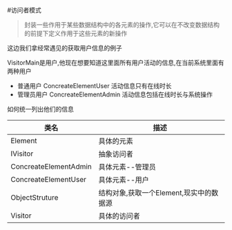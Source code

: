 #访问者模式

> 封装一些作用于某些数据结构中的各元素的操作,它可以在不改变数据结构的前提下定义作用于这些元素的新操作


这边我们拿经常遇见的获取用户信息的例子

VisitorMain是用户,他现在想要知道这里面所有用户活动的信息,在当前系统里面有两种用户
* 普通用户 ConcreateElementUser  活动信息只有在线时长  
* 管理员用户 ConcreateElementAdmin 活动信息包括在线时长与系统操作

 如何统一列出他们的信息



| 类名                    | 描述                       |
| --------------------- | ------------------------ |
| Element               | 具体的元素                    |
| IVisitor              | 抽象访问者                    |
| ConcreateElementAdmin | 具体元素--管理员                |
| ConcreateElementUser  | 具体元素--用户                 |
| ObjectStruture        | 结构对象,获取一个Element,现实中的数据源 |
| Visitor               | 具体的访问者                   |

